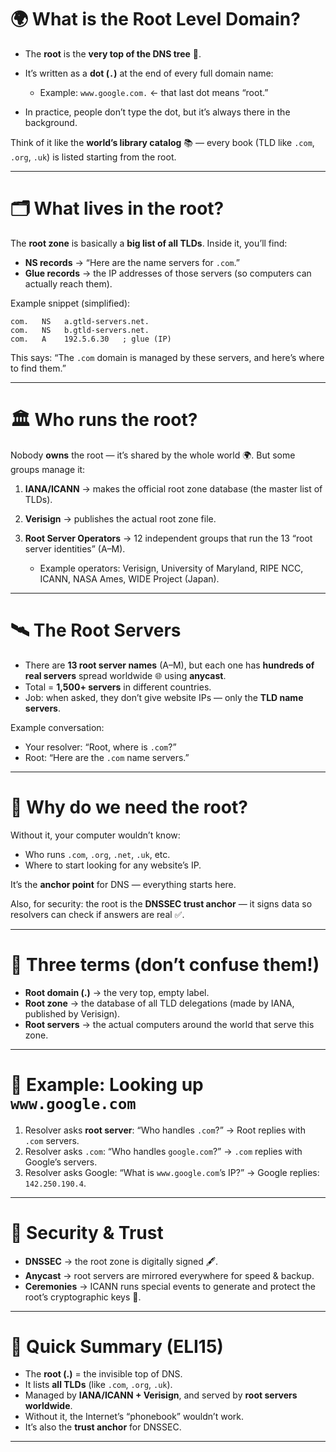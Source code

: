 

# 🌍 What is the Root Level Domain?

* The **root** is the **very top of the DNS tree** 🌳.
* It’s written as a **dot (`.`)** at the end of every full domain name:

  * Example: `www.google.com.` ← that last dot means “root.”
* In practice, people don’t type the dot, but it’s always there in the background.

Think of it like the **world’s library catalog** 📚 — every book (TLD like `.com`, `.org`, `.uk`) is listed starting from the root.

---

# 🗂️ What lives in the root?

The **root zone** is basically a **big list of all TLDs**.
Inside it, you’ll find:

* **NS records** → “Here are the name servers for `.com`.”
* **Glue records** → the IP addresses of those servers (so computers can actually reach them).

Example snippet (simplified):

```
com.   NS   a.gtld-servers.net.
com.   NS   b.gtld-servers.net.
com.   A    192.5.6.30   ; glue (IP)
```

This says: “The `.com` domain is managed by these servers, and here’s where to find them.”

---

# 🏛️ Who runs the root?

Nobody **owns** the root — it’s shared by the whole world 🌍.
But some groups manage it:

1. **IANA/ICANN** → makes the official root zone database (the master list of TLDs).
2. **Verisign** → publishes the actual root zone file.
3. **Root Server Operators** → 12 independent groups that run the 13 “root server identities” (A–M).

   * Example operators: Verisign, University of Maryland, RIPE NCC, ICANN, NASA Ames, WIDE Project (Japan).

---

# 🛰️ The Root Servers

* There are **13 root server names** (A–M), but each one has **hundreds of real servers** spread worldwide 🌐 using **anycast**.
* Total = **1,500+ servers** in different countries.
* Job: when asked, they don’t give website IPs — only the **TLD name servers**.

Example conversation:

* Your resolver: “Root, where is `.com`?”
* Root: “Here are the `.com` name servers.”

---

# 🔄 Why do we need the root?

Without it, your computer wouldn’t know:

* Who runs `.com`, `.org`, `.net`, `.uk`, etc.
* Where to start looking for any website’s IP.

It’s the **anchor point** for DNS — everything starts here.

Also, for security: the root is the **DNSSEC trust anchor** — it signs data so resolvers can check if answers are real ✅.

---

# 📜 Three terms (don’t confuse them!)

* **Root domain (.)** → the very top, empty label.
* **Root zone** → the database of all TLD delegations (made by IANA, published by Verisign).
* **Root servers** → the actual computers around the world that serve this zone.

---

# 🧩 Example: Looking up `www.google.com`

1. Resolver asks **root server**: “Who handles `.com`?”
   → Root replies with `.com` servers.
2. Resolver asks `.com`: “Who handles `google.com`?”
   → `.com` replies with Google’s servers.
3. Resolver asks Google: “What is `www.google.com`’s IP?”
   → Google replies: `142.250.190.4`.

---

# 🔐 Security & Trust

* **DNSSEC** → the root zone is digitally signed 🖋️.
* **Anycast** → root servers are mirrored everywhere for speed & backup.
* **Ceremonies** → ICANN runs special events to generate and protect the root’s cryptographic keys 🔑.

---

# 🌟 Quick Summary (ELI15)

* The **root (.)** = the invisible top of DNS.
* It lists **all TLDs** (like `.com`, `.org`, `.uk`).
* Managed by **IANA/ICANN + Verisign**, and served by **root servers worldwide**.
* Without it, the Internet’s “phonebook” wouldn’t work.
* It’s also the **trust anchor** for DNSSEC.

---